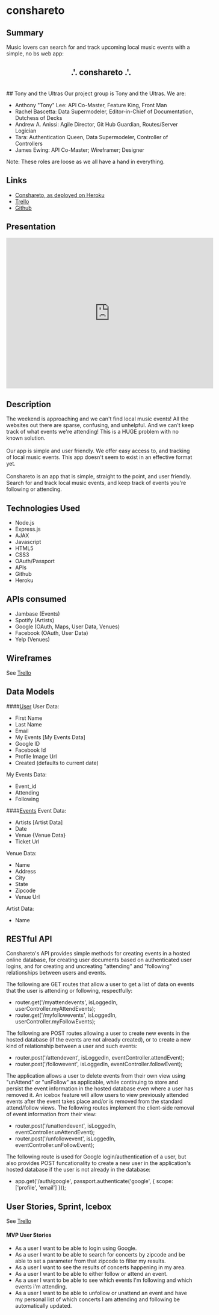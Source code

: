 # conshareto

## Summary
Music lovers can search for and track upcoming local music events with a simple, no bs web app: 
<h2><center>.'. conshareto .'.</center></h1>
<br>
## Tony and the Ultras
Our project group is Tony and the Ultras. We are:<br>

- Anthony "Tony" Lee: API Co-Master, Feature King, Front Man
- Rachel Bascetta: Data Supermodeler, Editor-in-Chief of Documentation, Dutchess of Decks
- Andrew A. Anissi: Agile Director, Git Hub Guardian,
Routes/Server Logician
- Tara: Authentication Queen, Data Supermodeler, Controller of Controllers
- James Ewing: API Co-Master; Wireframer; Designer

Note: These roles are loose as we all have a hand in everything.

## Links
- <a href="https://conshareto.herokuapp.com/">Conshareto, as deployed on Heroku</a>
- <a href="https://trello.com/b/8NnxlvTx/conshareto">Trello</a>
- <a href="https://github.com/wingedearth/conshareto">Github</a>

## Presentation

<iframe id="iframe_container" frameborder="0" webkitallowfullscreen="" mozallowfullscreen="" allowfullscreen="" width="550" height="400" src="https://prezi.com/embed/lcgdwibbdh2o/?bgcolor=ffffff&amp;lock_to_path=0&amp;autoplay=0&amp;autohide_ctrls=0&amp;landing_data=bHVZZmNaNDBIWnNjdEVENDRhZDFNZGNIUE43MHdLNWpsdFJLb2ZHanI5KzJDY0E0WTg3eXVLU3Y0UU1SeFZoa0VBPT0&amp;landing_sign=lDJ7LlmmOzfHHyn3TTwUdymyZ4Uh9a9HnPCu_t0Wglk"></iframe>

## Description
The weekend is approaching and we can't find local music events! All the websites out there are sparse, confusing, and unhelpful. And we can't keep track of what events we're attending! This is a HUGE problem with no known solution.<br><br>
Our app is simple and user friendly. We offer easy access to, and tracking of local music events. This app doesn't seem to exist in an effective format yet. <br><br>
Conshareto is an app that is simple, straight to the point, and user friendly. Search for and track local music events, and keep track of events you're following or attending.


## Technologies Used

- Node.js
- Express.js
- AJAX
- Javascript
- HTML5
- CSS3
- OAuth/Passport
- APIs
- Github
- Heroku


## APIs consumed
- Jambase (Events)
- Spotify (Artists)
- Google (OAuth, Maps, User Data, Venues)
- Facebook (OAuth, User Data)
- Yelp (Venues)


## Wireframes
See <a href="https://trello.com/b/8NnxlvTx/conshareto">Trello</a>


## Data Models

####<u>User</u>
User Data:
<ul>
<li>First Name</li>
<li>Last Name</li>
<li>Email</li>
<li>My Events [My Events Data]</li>
<li>Google ID</li>
<li>Facebook Id</li>
<li>Profile Image Url</li>
<li>Created (defaults to current date)</li>
</ul>

My Events Data:
<ul>
<li>Event_id</li>
<li>Attending</li>
<li>Following</li>
</ul>

####<u>Events</u>
Event Data:
<ul>
<li>Artists [Artist Data]</li>
<li>Date</li>
<li>Venue {Venue Data}</li>
<li>Ticket Url</li>
</ul>

Venue Data:
<ul>
<li>Name</li>
<li>Address</li>
<li>City</li>
<li>State</li>
<li>Zipcode</li>
<li>Venue Url</li>
</ul>
  
 
Artist Data:
<ul>
<li>Name</li>
</ul>

## RESTful API
Conshareto's API provides simple methods for creating events in a hosted online database, for creating user documents based on authenticated user logins, and for creating and uncreating "attending" and "following" relationships between users and events. 

The following are GET routes that allow a user to get a list of data on events that the user is attending or following, respectfully:

<ul>
    <li>router.get('/myattendevents', isLoggedIn, userController.myAttendEvents);</li>
    <li>router.get('/myfollowevents', isLoggedIn, userController.myFollowEvents);</li>
</ul>

The following are POST routes allowing a user to create new events in the hosted database (if the events are not already created), or to create a new kind of relationship between a user and such events: 

<ul>
     <li> router.post('/attendevent', isLoggedIn, eventController.attendEvent); </li>
     <li> router.post('/followevent', isLoggedIn, eventController.followEvent); </li>
</ul>

The application allows a user to delete events from their own view using "unAttend" or "unFollow" as applicable, while continuing to store and persist the event information in the hosted database even where a user has removed it. An icebox feature will allow users to view previously attended events after the event takes place and/or is removed from the standard attend/follow views. The following routes implement the client-side removal of event information from their view:

<ul>
     <li> router.post('/unattendevent', isLoggedIn, eventController.unAttendEvent); </li>
     <li> router.post('/unfollowevent', isLoggedIn, eventController.unFollowEvent); </li>
</ul>

The following route is used for Google login/authentication of a user, but also provides POST funcationality to create a new user in the application's hosted database if the user is not already in the database:

<ul><li>app.get('/auth/google', passport.authenticate('google', { scope: ['profile', 'email'] }));</li></ul>


## User Stories, Sprint, Icebox
See <a href="https://trello.com/b/8NnxlvTx/conshareto">Trello</a>

#### MVP User Stories
- As a user I want to be able to login using Google.
- As a user I want to be able to search for concerts by zipcode and be able to set a parameter from that zipcode to filter my results.
- As a user I want to see the results of concerts happening in my area.
- As a user I want to be able to either follow or attend an event.
- As a user I want to be able to see which events I'm following and which events i'm attending.
- As a user I want to be able to unfollow or unattend an event and have my personal list of which concerts I am attending and following be automatically updated.


